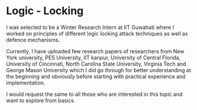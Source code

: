 # Logic - Locking

I was selected to be a Winter Research Intern at IIT Guwahati where I worked on principles of different logic locking attack techniques as well as defence mechanisms. <br>

Currently, I have uploaded few research papers of researchers from New York university, PES University, IIT kanpur, University of Central Florida, University of Cincinnati, North Carolina State University, Virginia Tech and George Mason University which I did go through for better understanding at the beginning and obviously before starting with practical experience and implementation. 

I would request the same to all those who are interested in this topic and want to explore from basics.
